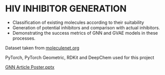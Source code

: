 # HIV INHIBITOR GENERATION

- Classification of existing molecules according to their suitability 
- Generation of potential inhibitors and comparison with actual inhibitors.
- Demonstrating the success metrics of GNN and GVAE models in these processes.

Dataset taken from [moleculenet.org](https://moleculenet.org/datasets-1)

PyTorch, PyTorch Geometric, RDKit and DeepChem used for this project

[GNN Article Poster.pptx](https://github.com/user-attachments/files/15749061/GNN.Article.Poster.pptx)

